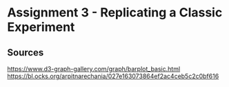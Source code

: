Assignment 3 - Replicating a Classic Experiment  
===

Sources
---
https://www.d3-graph-gallery.com/graph/barplot_basic.html
https://bl.ocks.org/arpitnarechania/027e163073864ef2ac4ceb5c2c0bf616

